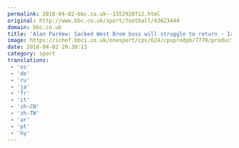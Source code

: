 ```yaml
---
permalink: 2018-04-02-bbc.co.uk--1552920712.html
original: http://www.bbc.co.uk/sport/football/43623444
domain: bbc.co.uk
title: 'Alan Pardew: Sacked West Brom boss will struggle to return - Ian Wright'
image: https://ichef.bbci.co.uk/onesport/cps/624/cpsprodpb/7770/production/_100667503_hi045281344.jpg
date: 2018-04-02 20:30:13
category: sport
translations: 
 - 'es'
 - 'de'
 - 'ru'
 - 'ja'
 - 'fr'
 - 'it'
 - 'zh-CN'
 - 'zh-TW'
 - 'ar'
 - 'pt'
 - 'hy'
---
```


